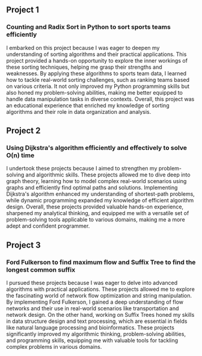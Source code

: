 ## Project 1
### Counting and Radix Sort in Python to sort sports teams efficiently
I embarked on this project because I was eager to deepen my understanding of sorting algorithms and their practical applications. This project provided a hands-on opportunity to explore the inner workings of these sorting techniques, helping me grasp their strengths and weaknesses. By applying these algorithms to sports team data, I learned how to tackle real-world sorting challenges, such as ranking teams based on various criteria. It not only improved my Python programming skills but also honed my problem-solving abilities, making me better equipped to handle data manipulation tasks in diverse contexts. Overall, this project was an educational experience that enriched my knowledge of sorting algorithms and their role in data organization and analysis.

## Project 2
### Using Dijkstra's algorithm efficiently and effectively to solve O(n) time
I undertook these projects because I aimed to strengthen my problem-solving and algorithmic skills. These projects allowed me to dive deep into graph theory, learning how to model complex real-world scenarios using graphs and efficiently find optimal paths and solutions. Implementing Dijkstra's algorithm enhanced my understanding of shortest-path problems, while dynamic programming expanded my knowledge of efficient algorithm design. Overall, these projects provided valuable hands-on experience, sharpened my analytical thinking, and equipped me with a versatile set of problem-solving tools applicable to various domains, making me a more adept and confident programmer.

## Project 3
### Ford Fulkerson to find maximum flow and Suffix Tree to find the longest common suffix
I pursued these projects because I was eager to delve into advanced algorithms with practical applications. These projects allowed me to explore the fascinating world of network flow optimization and string manipulation. By implementing Ford Fulkerson, I gained a deep understanding of flow networks and their use in real-world scenarios like transportation and network design. On the other hand, working on Suffix Trees honed my skills in data structure design and text processing, which are essential in fields like natural language processing and bioinformatics. These projects significantly improved my algorithmic thinking, problem-solving abilities, and programming skills, equipping me with valuable tools for tackling complex problems in various domains.
